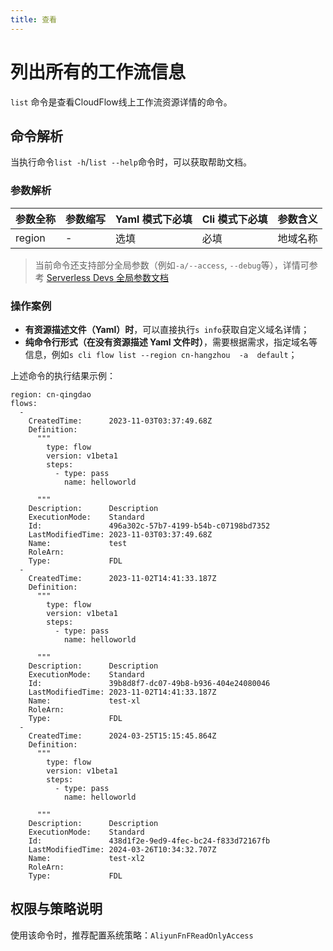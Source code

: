 ```yaml
---
title: 查看
---
```

# 列出所有的工作流信息

`list` 命令是查看CloudFlow线上工作流资源详情的命令。

## 命令解析

当执行命令`list -h`/`list --help`命令时，可以获取帮助文档。

### 参数解析

| 参数全称 | 参数缩写 | Yaml 模式下必填 | Cli 模式下必填 | 参数含义 |
| -------- | -------- | --------------- | -------------- | -------- |
| region   | -        | 选填            | 必填           | 地域名称 |

> 当前命令还支持部分全局参数（例如`-a/--access`, `--debug`等），详情可参考 [Serverless Devs 全局参数文档](../../builtin/index.md)

### 操作案例

- **有资源描述文件（Yaml）时**，可以直接执行`s info`获取自定义域名详情；
- **纯命令行形式（在没有资源描述 Yaml 文件时）**，需要根据需求，指定域名等信息，例如`s cli flow list --region cn-hangzhou  -a  default`；

上述命令的执行结果示例：

```text
region: cn-qingdao
flows:
  -
    CreatedTime:      2023-11-03T03:37:49.68Z
    Definition:
      """
        type: flow
        version: v1beta1
        steps:
          - type: pass
            name: helloworld

      """
    Description:      Description
    ExecutionMode:    Standard
    Id:               496a302c-57b7-4199-b54b-c07198bd7352
    LastModifiedTime: 2023-11-03T03:37:49.68Z
    Name:             test
    RoleArn:
    Type:             FDL
  -
    CreatedTime:      2023-11-02T14:41:33.187Z
    Definition:
      """
        type: flow
        version: v1beta1
        steps:
          - type: pass
            name: helloworld

      """
    Description:      Description
    ExecutionMode:    Standard
    Id:               39b8d8f7-dc07-49b8-b936-404e24080046
    LastModifiedTime: 2023-11-02T14:41:33.187Z
    Name:             test-xl
    RoleArn:
    Type:             FDL
  -
    CreatedTime:      2024-03-25T15:15:45.864Z
    Definition:
      """
        type: flow
        version: v1beta1
        steps:
          - type: pass
            name: helloworld

      """
    Description:      Description
    ExecutionMode:    Standard
    Id:               438d1f2e-9ed9-4fec-bc24-f833d72167fb
    LastModifiedTime: 2024-03-26T10:34:32.707Z
    Name:             test-xl2
    RoleArn:
    Type:             FDL
```

## 权限与策略说明

使用该命令时，推荐配置系统策略：`AliyunFnFReadOnlyAccess`
